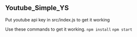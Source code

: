 ## Youtube_Simple_YS
Put youtube api key in src/index.js to get it working

Use these commands to get it working.
```npm install```
```npm start```
